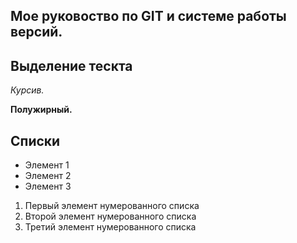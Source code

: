 ## Мое руковоство по GIT и системе работы версий.

## Выделение тескта

*Курсив.*

**Полужирный.**

## Списки

* Элемент 1
* Элемент 2
* Элемент 3

1. Первый элемент нумерованного списка
2. Второй элемент нумерованного списка
3. Третий элемент нумерованного списка


